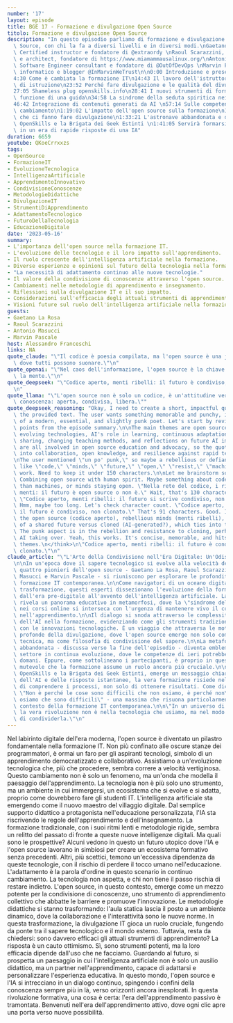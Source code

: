 ```yaml
---
number: '17'
layout: episode
title: BGE 17 - Formazione e divulgazione Open Source
titolo: Formazione e divulgazione Open Source
description: "In questo episodio parliamo di formazione e divulgazione in ambito Open\
  \ Source, con chi la fa a diversi livelli e in diversi modi.\nGaetano La Rosa, RedHat\
  \ Certified instructor e fondatore di @extraordy \nRaoul Scarazzini, Linux instructor\
  \ e architect, fondatore di https://www.miamammausalinux.org/\nAntonio Masucci,\
  \ Software Engineer consultant e fondatore di @OutOfDevOps \nMarvin Pascale, Consulente\
  \ informatico e blogger @InMarvinWeTrust\n\n0:00 Introduzione e presentazioni\n\
  4:30 Come è cambiata la formazione IT\n14:43 Il lavoro dell'istruttore e i tipi\
  \ di istruzione\n23:52 Perché fare divulgazione e le qualità del divulgatore\n\
  27:05 Shameless plug openskills.info\n28:41 I nuovi strumenti di formazione e la\
  \ funzione di una guida\n34:58 La sindrome della seduta spiritica nei corsi online\n\
  46:42 Integrazione di contenuti generati da AI \n57:14 Sulle competenze in continuo\
  \ cambiamento\n1:19:02 L'impatto dell'open source sulla formazione\n1:23:54 Le motivazioni\
  \ che ci fanno fare divulgazione\n1:33:21 L'astronave abbandonata e due parole su\
  \ OpenSkills e la Brigata dei Geek Estinti \n1:41:05 Servirà formarsi in futuro\
  \ in un era di rapide risposte di una IA"
duration: 6659
youtube: QKoeCrrxxzs
tags:
- OpenSource
- FormazioneIT
- EvoluzioneTecnologica
- IntelligenzaArtificiale
- ApprendimentoInnovativo
- CondivisioneConoscenze
- MetodologieDidattiche
- DivulgazioneIT
- StrumentiDiApprendimento
- AdattamentoTecnologico
- FuturoDellaTecnologia
- EducazioneDigitale
date: '2023-05-16'
summary:
- L'importanza dell'open source nella formazione IT.
- L'evoluzione delle tecnologie e il loro impatto sull'apprendimento.
- Il ruolo crescente dell'intelligenza artificiale nella formazione.
- Diverse esperienze e opinioni sul futuro della tecnologia nella formazione.
- "La necessità di adattamento continuo alle nuove tecnologie."
- Il valore della condivisione di conoscenze attraverso l'open source.
- Cambiamenti nelle metodologie di apprendimento e insegnamento.
- Riflessioni sulla divulgazione IT e il suo impatto.
- Considerazioni sull'efficacia degli attuali strumenti di apprendimento.
- Visioni future sul ruolo dell'intelligenza artificiale nella formazione IT.
guests:
- Gaetano La Rosa
- Raoul Scarazzini
- Antonio Masucci
- Marvin Pascale
host: Alessandro Franceschi
links: NA
quote_claude: "\"Il codice è poesia compilata, ma l'open source è una jam session\
  \ dove tutti possono suonare.\"\n"
quote_openai: "\"Nel caos dell'informazione, l'open source è la chiave che apre\
  \ la mente.\"\n"
quote_deepseek: "\"Codice aperto, menti ribelli: il futuro è condiviso, non clonato.\"\
  \n"
quote_llama: "\"L'open source non è solo un codice, è un'attitudine verso la\
  \ conoscenza: aperta, condivisa, libera.\""
quote_deepseek_reasoning: "Okay, I need to create a short, impactful quote based on\
  \ the provided text. The user wants something memorable and punchy, in the style\
  \ of a modern, essential, and slightly punk poet. Let's start by reviewing the key\
  \ points from the episode summary.\n\nThe main themes are open source in IT education,\
  \ evolving technologies, AI's role in learning, continuous adaptation, knowledge\
  \ sharing, changing teaching methods, and reflections on future AI impact. The guests\
  \ are all involved in open source education and advocacy, so the quote should tie\
  \ into collaboration, open knowledge, and resilience against rapid tech changes.\n\
  \nThe user mentioned \"un po' punk,\" so maybe a rebellious or defiant tone. Words\
  \ like \"code,\" \"minds,\" \"future,\" \"open,\" \"resist,\" \"machines\" could\
  \ work. Need to keep it under 150 characters.\n\nLet me brainstorm some phrases.\
  \ Combining open source with human spirit. Maybe something about code being more\
  \ than machines, or minds staying open. \"Nella rete del codice, i ribelli aprono\
  \ menti: il futuro è open source o non è.\" Wait, that's 130 characters. Or\
  \ \"Codice aperto, menti ribelli: il futuro si scrive condiviso, non clonato.\"\
  \ Hmm, maybe too long. Let's check character count. \"Codice aperto, menti ribelli:\
  \ il futuro è condiviso, non clonato.\" That's 91 characters. Good. It captures\
  \ the open source (codice aperto), rebellious minds (menti ribelli), and the idea\
  \ of a shared future versus cloned (AI-generated?), which ties into the AI discussion.\
  \ The punk aspect is in the rebellion and resistance to cloning, perhaps against\
  \ AI taking over. Yeah, this works. It's concise, memorable, and hits the required\
  \ themes.\n</think>\n\"Codice aperto, menti ribelli: il futuro è condiviso, non\
  \ clonato.\"\n"
claude_article: "\"L'Arte della Condivisione nell'Era Digitale: Un'Odissea Formativa\"\
  \n\nIn un'epoca dove il sapere tecnologico si evolve alla velocità della luce,\
  \ quattro pionieri dell'open source - Gaetano La Rosa, Raoul Scarazzini, Antonio\
  \ Masucci e Marvin Pascale - si riuniscono per esplorare le profondità della\
  \ formazione IT contemporanea.\n\nCome navigatori di un oceano digitale in continua\
  \ trasformazione, questi esperti dissezionano l'evoluzione della formazione tecnologica,\
  \ dall'era pre-digitale all'avvento dell'intelligenza artificiale. La loro discussione\
  \ rivela un panorama educativo in metamorfosi, dove la \"sindrome della seduta spiritica\"\
  \ nei corsi online si interseca con l'urgenza di mantenere vivo il contatto umano\
  \ nell'apprendimento.\n\nIl dialogo si snoda attraverso le complessità dell'integrazione\
  \ dell'AI nella formazione, evidenziando come gli strumenti tradizionali si fondano\
  \ con le innovazioni tecnologiche. È un viaggio che attraversa le motivazioni\
  \ profonde della divulgazione, dove l'open source emerge non solo come metodologia\
  \ tecnica, ma come filosofia di condivisione del sapere.\n\nLa metafora dell'astronave\
  \ abbandonata - discussa verso la fine dell'episodio - diventa emblematica di un\
  \ settore in continua evoluzione, dove le competenze di ieri potrebbero essere obsolete\
  \ domani. Eppure, come sottolineano i partecipanti, è proprio in questo scenario\
  \ mutevole che la formazione assume un ruolo ancora più cruciale.\n\nAttraverso\
  \ OpenSkills e la Brigata dei Geek Estinti, emerge un messaggio chiaro: nell'era\
  \ dell'AI e delle risposte istantanee, la vera formazione risiede nella capacità\
  \ di comprendere i processi, non solo di ottenere risultati. Come diceva Seneca,\
  \ \"Non è perché le cose sono difficili che non osiamo, è perché non\
  \ osiamo che sono difficili\" - una massima che risuona particolarmente vera nel\
  \ contesto della formazione IT contemporanea.\n\n\"In un universo di bit e algoritmi,\
  \ la vera rivoluzione non è nella tecnologia che usiamo, ma nel modo in cui scegliamo\
  \ di condividerla.\"\n"
---
```

Nel labirinto digitale dell'era moderna, l'open source è diventato un pilastro fondamentale nella formazione IT. Non più confinato alle oscure stanze dei programmatori, è ormai un faro per gli aspiranti tecnologi, simbolo di un apprendimento democratizzato e collaborativo.
Assistiamo a un'evoluzione tecnologica che, più che procedere, sembra correre a velocità vertiginosa. Questo cambiamento non è solo un fenomeno, ma un'onda che modella il paesaggio dell'apprendimento. La tecnologia non è più solo uno strumento, ma un ambiente in cui immergersi, un ecosistema che si evolve e si adatta, proprio come dovrebbero fare gli studenti IT.
L'intelligenza artificiale sta emergendo come il nuovo maestro del villaggio digitale. Dal semplice supporto didattico a protagonista nell'educazione personalizzata, l'IA sta riscrivendo le regole dell'apprendimento e dell'insegnamento. La formazione tradizionale, con i suoi ritmi lenti e metodologie rigide, sembra un relitto del passato di fronte a queste nuove intelligenze digitali.
Ma quali sono le prospettive? Alcuni vedono in questo un futuro utopico dove l'IA e l'open source lavorano in simbiosi per creare un ecosistema formativo senza precedenti. Altri, più scettici, temono un'eccessiva dipendenza da queste tecnologie, con il rischio di perdere il tocco umano nell'educazione.
L'adattamento è la parola d'ordine in questo scenario in continuo cambiamento. La tecnologia non aspetta, e chi non tiene il passo rischia di restare indietro. L'open source, in questo contesto, emerge come un mezzo potente per la condivisione di conoscenze, uno strumento di apprendimento collettivo che abbatte le barriere e promuove l'innovazione.
Le metodologie didattiche si stanno trasformando: l'aula statica lascia il posto a un ambiente dinamico, dove la collaborazione e l'interattività sono le nuove norme. In questa trasformazione, la divulgazione IT gioca un ruolo cruciale, fungendo da ponte tra il sapere tecnologico e il mondo esterno.
Tuttavia, resta da chiedersi: sono davvero efficaci gli attuali strumenti di apprendimento? La risposta è un cauto ottimismo. Sì, sono strumenti potenti, ma la loro efficacia dipende dall'uso che ne facciamo.
Guardando al futuro, si prospetta un paesaggio in cui l'intelligenza artificiale non è solo un ausilio didattico, ma un partner nell'apprendimento, capace di adattarsi e personalizzare l'esperienza educativa. In questo mondo, l'open source e l'IA si intrecciano in un dialogo continuo, spingendo i confini della conoscenza sempre più in là, verso orizzonti ancora inesplorati.
In questa rivoluzione formativa, una cosa è certa: l'era dell'apprendimento passivo è tramontata. Benvenuti nell'era dell'apprendimento attivo, dove ogni clic apre una porta verso nuove possibilità.